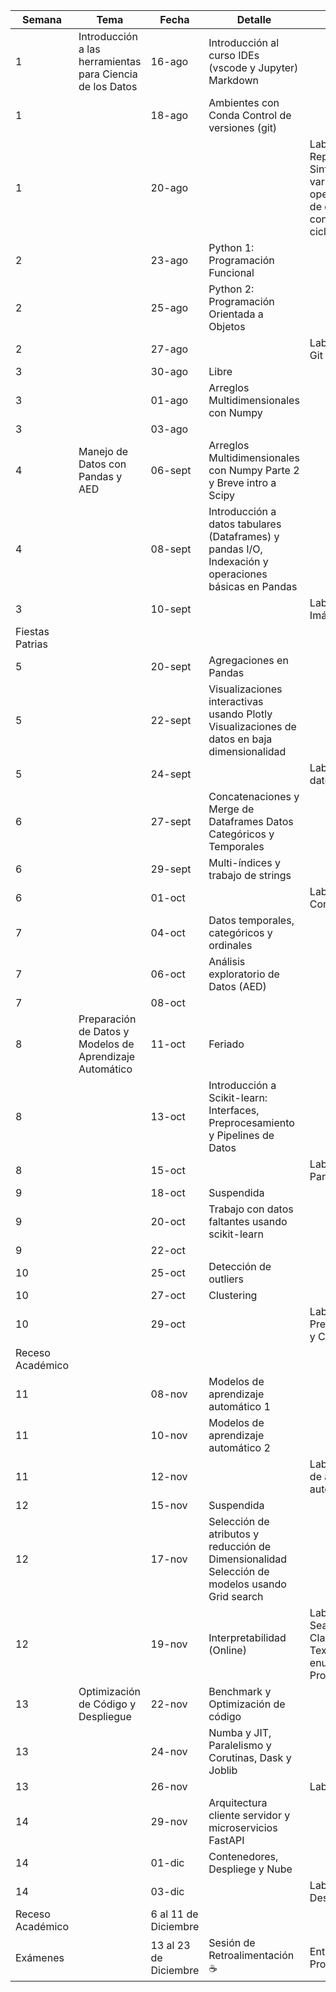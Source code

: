 | Semana           | Tema                                                      | Fecha                 | Detalle                                                                                              | Evaluación                                                                                               |
| ---------------- | --------------------------------------------------------- | --------------------- | ---------------------------------------------------------------------------------------------------- | -------------------------------------------------------------------------------------------------------- |
| 1                | Introducción a las herramientas para Ciencia de los Datos | 16-ago                | Introducción al curso IDEs (vscode y Jupyter) Markdown                                               |                                                                                                          |
| 1                |                                                           | 18-ago                | Ambientes con Conda Control de versiones (git)                                                       |                                                                                                          |
| 1                |                                                           | 20-ago                |                                                                                                      | Lab 0 (Sin Nota): Repaso Python - Sintaxis, variables, operadores, tipos de datos, condicionales, ciclos |
| 2                |                                                           | 23-ago                | Python 1: Programación Funcional                                                                     |                                                                                                          |
| 2                |                                                           | 25-ago                | Python 2: Programación Orientada a Objetos                                                           |                                                                                                          |
| 2                |                                                           | 27-ago                |                                                                                                      | Lab 1: Python y Git                                                                                      |
| 3                |                                                           | 30-ago                | Libre                                                                                                |                                                                                                          |
| 3                |                                                           | 01-ago                | Arreglos Multidimensionales con Numpy                                                                |                                                                                                          |
| 3                |                                                           | 03-ago                |                                                                                                      |                                                                                                          |
| 4                | Manejo de Datos con Pandas y AED                          | 06-sept               | Arreglos Multidimensionales con Numpy Parte 2 y Breve intro a Scipy                                  |                                                                                                          |
| 4                |                                                           | 08-sept               | Introducción a datos tabulares (Dataframes) y pandas I/O, Indexación y operaciones básicas en Pandas |                                                                                                          |
| 3                |                                                           | 10-sept               |                                                                                                      | Lab 2: Numpy e Imágenes                                                                                  |
| Fiestas Patrias  |                                                           |                       |                                                                                                      |                                                                                                          |
| 5                |                                                           | 20-sept               | Agregaciones en Pandas                                                                               |                                                                                                          |
| 5                |                                                           | 22-sept               | Visualizaciones interactivas usando Plotly Visualizaciones de datos en baja dimensionalidad          |                                                                                                          |
| 5                |                                                           | 24-sept               |                                                                                                      | Lab 3: Manejo de datos con Pandas                                                                        |
| 6                |                                                           | 27-sept               | Concatenaciones y Merge de Dataframes Datos Categóricos y Temporales                                 |                                                                                                          |
| 6                |                                                           | 29-sept               | Multi-índices y trabajo de strings                                                                   |                                                                                                          |
| 6                |                                                           | 01-oct                |                                                                                                      | Lab 4: Merge y Concantenación                                                                            |
| 7                |                                                           | 04-oct                | Datos temporales, categóricos y ordinales                                                            |                                                                                                          |
| 7                |                                                           | 06-oct                | Análisis exploratorio de Datos (AED)                                                                 |                                                                                                          |
| 7                |                                                           | 08-oct                |                                                                                                      |                                                                                                          |
| 8                | Preparación de Datos y Modelos de Aprendizaje Automático  | 11-oct                | Feriado                                                                                              |                                                                                                          |
| 8                |                                                           | 13-oct                | Introducción a Scikit-learn: Interfaces, Preprocesamiento y Pipelines de Datos                       |                                                                                                          |
| 8                |                                                           | 15-oct                |                                                                                                      | Lab 5: EDA con Pandas y Plotly                                                                           |
| 9                |                                                           | 18-oct                | Suspendida                                                                                           |                                                                                                          |
| 9                |                                                           | 20-oct                | Trabajo con datos faltantes usando scikit-learn                                                      |                                                                                                          |
| 9                |                                                           | 22-oct                |                                                                                                      |                                                                                                          |
| 10               |                                                           | 25-oct                | Detección de outliers                                                                                |                                                                                                          |
| 10               |                                                           | 27-oct                | Clustering                                                                                           |                                                                                                          |
| 10               |                                                           | 29-oct                |                                                                                                      | Lab 6: Preprocesamiento y Clustering                                                                     |
| Receso Académico |                                                           |                       |                                                                                                      |                                                                                                          |
| 11               |                                                           | 08-nov                | Modelos de aprendizaje automático 1                                                                  |                                                                                                          |
| 11               |                                                           | 10-nov                | Modelos de aprendizaje automático 2                                                                  |                                                                                                          |
| 11               |                                                           | 12-nov                |                                                                                                      | Lab 7: Modelos de aprendizaje automático                                                                 |
| 12               |                                                           | 15-nov                | Suspendida                                                                                           |                                                                                                          |
| 12               |                                                           | 17-nov                | Selección de atributos y reducción de Dimensionalidad Selección de modelos usando Grid search        |                                                                                                          |
| 12               |                                                           | 19-nov                | Interpretabilidad (Online)                                                                           | Lab 8: Grid Search y Clasificación de Texto Entrega de enunciado del Proyecto                            |
| 13               | Optimización de Código y Despliegue                       | 22-nov                | Benchmark y Optimización de código                                                                   |                                                                                                          |
| 13               |                                                           | 24-nov                | Numba y JIT, Paralelismo y Corutinas, Dask y Joblib                                                  |                                                                                                          |
| 13               |                                                           | 26-nov                |                                                                                                      | Lab 9: Benchmark                                                                                         |
| 14               |                                                           | 29-nov                | Arquitectura cliente servidor y microservicios FastAPI                                               |                                                                                                          |
| 14               |                                                           | 01-dic                | Contenedores, Despliege y Nube                                                                       |                                                                                                          |
| 14               |                                                           | 03-dic                |                                                                                                      | Lab 10: Despliegue                                                                                       |
| Receso Académico |                                                           | 6 al 11 de Diciembre  |                                                                                                      |                                                                                                          |
| Exámenes         |                                                           | 13 al 23 de Diciembre | Sesión de Retroalimentación ☕                                                                       | Entrega del Proyecto                                                                                     |
